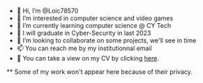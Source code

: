 - 👋 Hi, I’m @Loic78570
- 👀 I’m interested in computer science and video games
- 🌱 I’m currently learning computer science @ CY Tech
- 🔭 I will graduate in Cyber-Security in last 2023
- 💞️ I’m looking to collaborate on some projects, we'll see in time
- 📫 You can reach me by my institutionnal email
- 📄 You can take a view on my CV by clicking [here](https://github.com/Loic78570/Loic78570/blob/main/CV-ao%C3%BBt-2022.pdf).

<!---[![Les Stats GitHub de Loic78570](https://github-readme-stats.vercel.app/api?username=Loic78570)](https://github.com/Loic78570/github-readme-stats)--->
<!---[![Top Langs](https://github-readme-stats.vercel.app/api/top-langs/?username=anuraghazra&layout=compact)](https://github.com/anuraghazra/github-readme-stats)--->



<!---
Loic78570/Loic78570 is a ✨ special ✨ repository because its `README.md` (this file) appears on your GitHub profile.
You can click the Preview link to take a look at your changes.
--->


** Some of my work won't appear here because of their privacy.
